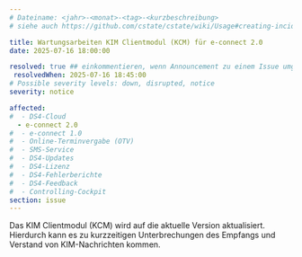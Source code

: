 ```yaml
---
# Dateiname: <jahr>-<monat>-<tag>-<kurzbeschreibung>
# siehe auch https://github.com/cstate/cstate/wiki/Usage#creating-incidents-method-1

title: Wartungsarbeiten KIM Clientmodul (KCM) für e-connect 2.0
date: 2025-07-16 18:00:00

resolved: true ## einkommentieren, wenn Announcement zu einem Issue umgestellt werden soll
 resolvedWhen: 2025-07-16 18:45:00
# Possible severity levels: down, disrupted, notice
severity: notice

affected:
#  - DS4-Cloud
  - e-connect 2.0
#  - e-connect 1.0
#  - Online-Terminvergabe (OTV)
#  - SMS-Service
#  - DS4-Updates
#  - DS4-Lizenz
#  - DS4-Fehlerberichte
#  - DS4-Feedback
#  - Controlling-Cockpit
section: issue
---
```


Das KIM Clientmodul (KCM) wird auf die aktuelle Version aktualisiert. Hierdurch kann es zu kurzzeitigen Unterbrechungen des Empfangs und Verstand von KIM-Nachrichten kommen.
